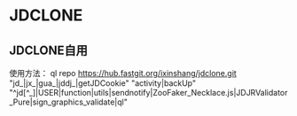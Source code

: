 # JDCLONE
## JDCLONE自用
使用方法：
ql repo https://hub.fastgit.org/ixinshang/jdclone.git "jd_|jx_|gua_|jddj_|getJDCookie" "activity|backUp" "^jd[^_]|USER|function|utils|sendnotify|ZooFaker_Necklace.js|JDJRValidator_Pure|sign_graphics_validate|ql"
